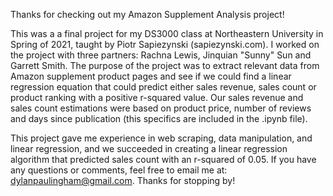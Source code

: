 Thanks for checking out my Amazon Supplement Analysis project!

This was a a final project for my DS3000 class at Northeastern University in Spring of 2021, taught by Piotr Sapiezynski (sapiezynski.com). I worked on the project with three partners: Rachna Lewis, Jinquian "Sunny" Sun and Garrett Smith. The purpose of the project was to extract relevant data from Amazon supplement product pages and see if we could find a linear regression equation that could predict either sales revenue, sales count or product ranking with a positive r-squared value. Our sales revenue and sales count estimations were based on product price, number of reviews and days since publication (this specifics are included in the .ipynb file). 

This project gave me experience in web scraping, data manipulation, and linear regression, and we succeeded in creating a linear regression algorithm that predicted sales count with an r-squared of 0.05. If you have any questions or comments, feel free to email me at: dylanpaulingham@gmail.com. Thanks for stopping by!
